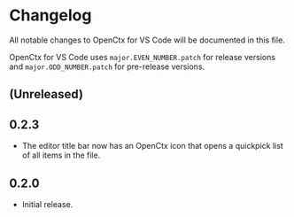 # Changelog

All notable changes to OpenCtx for VS Code will be documented in this file.

OpenCtx for VS Code uses `major.EVEN_NUMBER.patch` for release versions and `major.ODD_NUMBER.patch` for pre-release versions.

## (Unreleased)

## 0.2.3

- The editor title bar now has an OpenCtx icon that opens a quickpick list of all items in the file.

## 0.2.0

- Initial release.
